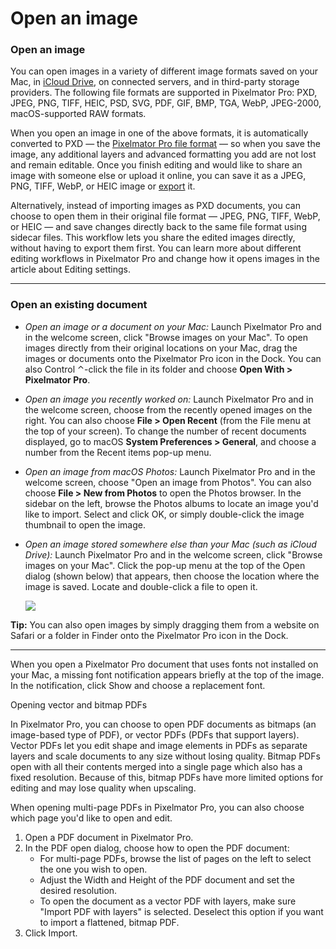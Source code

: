 # Open an image

### Open an image

You can open images in a variety of different image formats saved on your Mac, in [iCloud Drive](https://about/support/guide/pixelmator-pro/#glossary), on connected servers, and in third-party storage providers. The following file formats are supported in Pixelmator Pro: PXD, JPEG, PNG, TIFF, HEIC, PSD, SVG, PDF, GIF, BMP, TGA, WebP, JPEG-2000, macOS-supported RAW formats.

When you open an image in one of the above formats, it is automatically converted to PXD — the [Pixelmator Pro file format](../.gitbook/assets/639) — so when you save the image, any additional layers and advanced formatting you add are not lost and remain editable. Once you finish editing and would like to share an image with someone else or upload it online, you can save it as a JPEG, PNG, TIFF, WebP, or HEIC image or [export](../.gitbook/assets/798) it.

Alternatively, instead of importing images as PXD documents, you can choose to open them in their original file format — JPEG, PNG, TIFF, WebP, or HEIC — and save changes directly back to the same file format using sidecar files. This workflow lets you share the edited images directly, without having to export them first. You can learn more about different editing workflows in Pixelmator Pro and change how it opens images in the article about Editing settings.

***

### Open an existing document

* _Open an image or a document on your Mac:_ Launch Pixelmator Pro and in the welcome screen, click "Browse images on your Mac". To open images directly from their original locations on your Mac, drag the images or documents onto the Pixelmator Pro icon in the Dock. You can also Control ⌃-click the file in its folder and choose **Open With > Pixelmator Pro**.
* _Open an image you recently worked on:_ Launch Pixelmator Pro and in the welcome screen, choose from the recently opened images on the right. You can also choose **File > Open Recent** (from the File menu at the top of your screen). To change the number of recent documents displayed, go to macOS **System Preferences > General**, and choose a number from the Recent items pop-up menu.
* _Open an image from macOS Photos:_ Launch Pixelmator Pro and in the welcome screen, choose "Open an image from Photos". You can also choose **File > New from Photos** to open the Photos browser. In the sidebar on the left, browse the Photos albums to locate an image you'd like to import. Select and click OK, or simply double-click the image thumbnail to open the image.
*   _Open an image stored somewhere else than your Mac (such as iCloud Drive):_ Launch Pixelmator Pro and in the welcome screen, click "Browse images on your Mac". Click the pop-up menu at the top of the Open dialog (shown below) that appears, then choose the location where the image is saved. Locate and double-click a file to open it.

    ![](https://help.pixelmator.com/pixelmator-pro/3.5/assets/English/1651483867000.jpeg)

**Tip:** You can also open images by simply dragging them from a website on Safari or a folder in Finder onto the Pixelmator Pro icon in the Dock.

***

When you open a Pixelmator Pro document that uses fonts not installed on your Mac, a missing font notification appears briefly at the top of the image. In the notification, click Show and choose a replacement font.

Opening vector and bitmap PDFs

In Pixelmator Pro, you can choose to open PDF documents as bitmaps (an image-based type of PDF), or vector PDFs (PDFs that support layers). Vector PDFs let you edit shape and image elements in PDFs as separate layers and scale documents to any size without losing quality. Bitmap PDFs open with all their contents merged into a single page which also has a fixed resolution. Because of this, bitmap PDFs have more limited options for editing and may lose quality when upscaling.

When opening multi-page PDFs in Pixelmator Pro, you can also choose which page you'd like to open and edit.

1. Open a PDF document in Pixelmator Pro.
2. In the PDF open dialog, choose how to open the PDF document:
   * For multi-page PDFs, browse the list of pages on the left to select the one you wish to open.
   * Adjust the Width and Height of the PDF document and set the desired resolution.
   * To open the document as a vector PDF with layers, make sure "Import PDF with layers" is selected. Deselect this option if you want to import a flattened, bitmap PDF.
3. Click Import.
